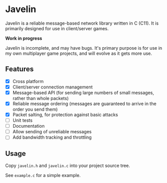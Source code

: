 # Javelin
Javelin is a reliable message-based network library written in C (C11). It is primarily designed for use in client/server games.

**Work in progress**

Javelin is incomplete, and may have bugs. It's primary purpose is for use in my own multiplayer game projects, and will evolve as it gets more use.

## Features

* [X] Cross platform
* [X] Client/server connection management
* [X] Message-based API (for sending large numbers of small messages, rather than whole packets)
* [X] Reliable message ordering (messages are guaranteed to arrive in the order you send them)
* [X] Packet salting, for protection against basic attacks
* [ ] Unit tests
* [ ] Documentation
* [ ] Allow sending of unreliable messages
* [ ] Add bandwidth tracking and throttling

## Usage

Copy `javelin.h` and `javelin.c` into your project source tree.

See `example.c` for a simple example.
